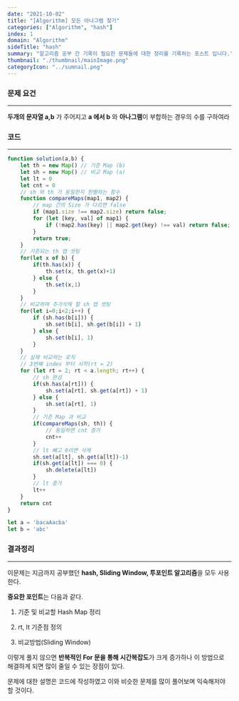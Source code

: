```yaml
---
date: "2021-10-02"
title: "[Algorithm] 모든 아나그램 찾기"
categories: ["Algorithm", "hash"]
index: 1
domain: "Algorithm"
sideTitle: "hash"
summary: "알고리즘 공부 간 기록이 필요한 문제들에 대한 정리를 기록하는 포스트 입니다."
thumbnail: "./thumbnail/mainImage.png"
categoryIcon: "../sumnail.png"
---
```


### 문제 요건
---
**두개의 문자열 a,b** 가 주어지고 **a 에서 b** 와 **아나그램**이 부합하는 경우의 수를 구하여라

### 코드
---

```javascript
function solution(a,b) {
    let th = new Map() // 기준 Map (b)
    let sh = new Map() // 비교 Map (a)
    let lt = 0
    let cnt = 0
    // sh 와 th 가 동일한지 판별하는 함수
    function compareMaps(map1, map2) {
        // map 간의 Size 가 다르면 false
        if (map1.size !== map2.size) return false;
        for (let [key, val] of map1) {
            if (!map2.has(key) || map2.get(key) !== val) return false;
        }
        return true;
    }
    // 기준되는 th 맵 셋팅
    for(let x of b) {
        if(th.has(x)) {
            th.set(x, th.get(x)+1)
        } else {
            th.set(x,1)
        }
    }
    // 비교하며 추가삭제 할 sh 맵 셋팅
    for(let i=0;i<2;i++) {
        if (sh.has(b[i])) {
            sh.set(b[i], sh.get(b[i]) + 1)
        } else {
            sh.set(b[i], 1)
        }
    }
    // 실제 비교하는 로직
    // 3번째 index 부터 시작(rt = 2)
    for (let rt = 2; rt < a.length; rt++) {
        // sh 완성
        if(sh.has(a[rt])) {
            sh.set(a[rt], sh.get(a[rt]) + 1)
        } else {
            sh.set(a[rt], 1)
        }
        // 기준 Map 과 비교
        if(compareMaps(sh, th)) {
            // 동일하면 cnt 증가
            cnt++
        }
        // lt 빼고 0이면 삭제
        sh.set(a[lt], sh.get(a[lt])-1)
        if(sh.get(a[lt]) === 0) {
            sh.delete(a[lt])
        }
        // lt 증가
        lt++
    }
    return cnt
}

let a = 'bacaAacba'
let b = 'abc'
```

### 결과정리
---

이문제는 지금까지 공부했던 **hash, Sliding Window, 투포인트 알고리즘**을 모두 사용한다.

 

**중요한 포인트**는 다음과 같다.

1. 기준 및 비교할 Hash Map 정리

2. rt, lt 기준점 정의

3. 비교방법(Sliding Window)

 

이렇게 풀지 않으면 **반복적인 For 문을 통해 시간복잡도**가 크게 증가하나 이 방법으로 해결하게 되면 많이 줄일 수 있는 장점이 있다.

문제에 대한 설명은 코드에 작성하였고 이와 비슷한 문제를 많이 풀어보며 익숙해저야 할 것이다.
